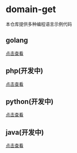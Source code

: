 # domain-get

本仓库提供多种编程语言示例代码

## golang

[点击查看](https://github.com/Demired/domain-get/tree/master/golang)

## php(开发中)

[点击查看](https://github.com/Demired/domain-get/tree/master/php)

## python(开发中)

[点击查看](https://github.com/Demired/domain-get/tree/master/python)

## java(开发中)

[点击查看](https://github.com/Demired/domain-get/tree/master/java)
